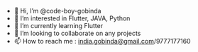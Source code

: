- 👋 Hi, I’m @code-boy-gobinda
- 👀 I’m interested in Flutter, JAVA, Python
- 🌱 I’m currently learning Flutter
- 💞️ I’m looking to collaborate on any projects
- 📫 How to reach me : india.gobinda@gmail.com/9777177160

<!---
code-boy-gobinda/code-boy-gobinda is a ✨ special ✨ repository because its `README.md` (this file) appears on your GitHub profile.
You can click the Preview link to take a look at your changes.
--->
